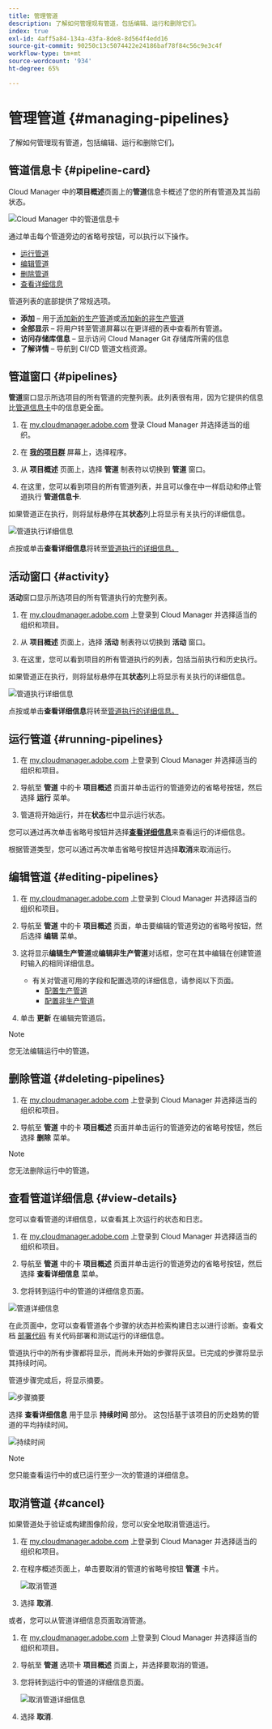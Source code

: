 ```yaml
---
title: 管理管道
description: 了解如何管理现有管道，包括编辑、运行和删除它们。
index: true
exl-id: 4aff5a84-134a-43fa-8de8-8d564f4edd16
source-git-commit: 90250c13c5074422e24186baf78f84c56c9e3c4f
workflow-type: tm+mt
source-wordcount: '934'
ht-degree: 65%

---
```



# 管理管道 {#managing-pipelines}

了解如何管理现有管道，包括编辑、运行和删除它们。

## 管道信息卡 {#pipeline-card}

Cloud Manager 中的&#x200B;**项目概述**&#x200B;页面上的&#x200B;**管道**&#x200B;信息卡概述了您的所有管道及其当前状态。

![Cloud Manager 中的管道信息卡](/help/implementing/cloud-manager/assets/configure-pipeline/pipelines-card.png)

通过单击每个管道旁边的省略号按钮，可以执行以下操作。

* [运行管道](#running-pipelines)
* [编辑管道](#editing-pipelines)
* [删除管道](#deleting-pipelines)
* [查看详细信息](#view-details)

管道列表的底部提供了常规选项。

* **添加** – 用于[添加新的生产管道](configuring-production-pipelines.md)或[添加新的非生产管道](configuring-non-production-pipelines.md)
* **全部显示** – 将用户转至管道屏幕以在更详细的表中查看所有管道。
* **访问存储库信息** – 显示访问 Cloud Manager Git 存储库所需的信息
* **了解详情** – 导航到 CI/CD 管道文档资源。

## 管道窗口 {#pipelines}

**管道**&#x200B;窗口显示所选项目的所有管道的完整列表。此列表很有用，因为它提供的信息比[管道信息卡](#pipeline-card)中的信息更全面。

1. 在 [my.cloudmanager.adobe.com](https://my.cloudmanager.adobe.com/) 登录 Cloud Manager 并选择适当的组织。

1. 在 **[我的项目群](/help/implementing/cloud-manager/getting-access-to-aem-in-cloud/editing-programs.md#my-programs)** 屏幕上，选择程序。

1. 从 **项目概述** 页面上，选择 **管道** 制表符以切换到 **管道** 窗口。

1. 在这里，您可以看到项目的所有管道列表，并且可以像在中一样启动和停止管道执行 **管道信息卡**.

如果管道正在执行，则将鼠标悬停在其&#x200B;**状态**&#x200B;列上将显示有关执行的详细信息。

![管道执行详细信息](/help/implementing/cloud-manager/assets/configure-pipeline/pipeline-status.png)

点按或单击&#x200B;**查看详细信息**&#x200B;将转至[管道执行的详细信息。](#view-details)

## 活动窗口 {#activity}

**活动**&#x200B;窗口显示所选项目的所有管道执行的完整列表。

1. 在 [my.cloudmanager.adobe.com](https://my.cloudmanager.adobe.com/) 上登录到 Cloud Manager 并选择适当的组织和项目。

1. 从 **项目概述** 页面上，选择 **活动** 制表符以切换到 **活动** 窗口。

1. 在这里，您可以看到项目的所有管道执行的列表，包括当前执行和历史执行。

如果管道正在执行，则将鼠标悬停在其&#x200B;**状态**&#x200B;列上将显示有关执行的详细信息。

![管道执行详细信息](/help/implementing/cloud-manager/assets/configure-pipeline/pipeline-activity.png)

点按或单击&#x200B;**查看详细信息**&#x200B;将转至[管道执行的详细信息。](#view-details)

## 运行管道 {#running-pipelines}

1. 在 [my.cloudmanager.adobe.com](https://my.cloudmanager.adobe.com/) 上登录到 Cloud Manager 并选择适当的组织和项目。

1. 导航至 **管道** 中的卡 **项目概述** 页面并单击运行的管道旁边的省略号按钮，然后选择 **运行** 菜单。

1. 管道将开始运行，并在&#x200B;**状态**&#x200B;栏中显示运行状态。

您可以通过再次单击省略号按钮并选择&#x200B;**[查看详细信息](#view-details)**&#x200B;来查看运行的详细信息。

根据管道类型，您可以通过再次单击省略号按钮并选择&#x200B;**取消**&#x200B;来取消运行。

## 编辑管道 {#editing-pipelines}

1. 在 [my.cloudmanager.adobe.com](https://my.cloudmanager.adobe.com/) 上登录到 Cloud Manager 并选择适当的组织和项目。

1. 导航至 **管道** 中的卡 **项目概述** 页面，单击要编辑的管道旁边的省略号按钮，然后选择 **编辑** 菜单。

1. 这将显示&#x200B;**编辑生产管道**&#x200B;或&#x200B;**编辑非生产管道**&#x200B;对话框，您可在其中编辑在创建管道时输入的相同详细信息。

   * 有关对管道可用的字段和配置选项的详细信息，请参阅以下页面。
      * [配置生产管道](configuring-production-pipelines.md)
      * [配置非生产管道](configuring-non-production-pipelines.md)

1. 单击 **更新** 在编辑完管道后。

>[!NOTE]
>
>您无法编辑运行中的管道。

## 删除管道 {#deleting-pipelines}

1. 在 [my.cloudmanager.adobe.com](https://my.cloudmanager.adobe.com/) 上登录到 Cloud Manager 并选择适当的组织和项目。

1. 导航至 **管道** 中的卡 **项目概述** 页面并单击运行的管道旁边的省略号按钮，然后选择 **删除** 菜单。

>[!NOTE]
>
>您无法删除运行中的管道。

## 查看管道详细信息 {#view-details}

您可以查看管道的详细信息，以查看其上次运行的状态和日志。

1. 在 [my.cloudmanager.adobe.com](https://my.cloudmanager.adobe.com/) 上登录到 Cloud Manager 并选择适当的组织和项目。

1. 导航至 **管道** 中的卡 **项目概述** 页面并单击运行的管道旁边的省略号按钮，然后选择 **查看详细信息** 菜单。

1. 您将转到运行中的管道的详细信息页面。

![管道详细信息](/help/implementing/cloud-manager/assets/configure-pipeline/pipeline-running-details.png)

在此页面中，您可以查看管道各个步骤的状态并检索构建日志以进行诊断。查看文档 [部署代码](/help/implementing/cloud-manager/deploy-code.md) 有关代码部署和测试运行的详细信息。

管道执行中的所有步骤都将显示，而尚未开始的步骤将灰显。已完成的步骤将显示其持续时间。

管道步骤完成后，将显示摘要。

![步骤摘要](/help/implementing/cloud-manager/assets/configure-pipeline/pipeline-step.png)

选择 **查看详细信息** 用于显示 **持续时间** 部分。 这包括基于该项目的历史趋势的管道的平均持续时间。

![持续时间](/help/implementing/cloud-manager/assets/configure-pipeline/duration.png)

>[!NOTE]
>
>您只能查看运行中的或已运行至少一次的管道的详细信息。

## 取消管道 {#cancel}

如果管道处于验证或构建图像阶段，您可以安全地取消管道运行。

1. 在 [my.cloudmanager.adobe.com](https://my.cloudmanager.adobe.com/) 上登录到 Cloud Manager 并选择适当的组织和项目。

1. 在程序概述页面上，单击要取消的管道的省略号按钮 **管道** 卡片。

   ![取消管道](/help/implementing/cloud-manager/assets/cancel-pipeline.png)

1. 选择 **取消**.

或者，您可以从管道详细信息页面取消管道。

1. 在 [my.cloudmanager.adobe.com](https://my.cloudmanager.adobe.com/) 上登录到 Cloud Manager 并选择适当的组织和项目。

1. 导航至 **管道** 选项卡 **项目概述** 页面上，并选择要取消的管道。

1. 您将转到运行中的管道的详细信息页面。

   ![取消管道详细信息](/help/implementing/cloud-manager/assets/cancel-pipeline-details.png)

1. 选择 **取消**.
